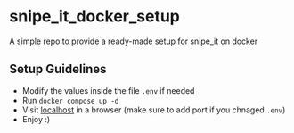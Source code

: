 # snipe_it_docker_setup
A simple repo to provide a ready-made setup for snipe_it on docker

## Setup Guidelines
- Modify the values inside the file `.env` if needed
- Run `docker compose up -d`
- Visit [localhost](http://localhost) in a browser (make sure to add port if you chnaged `.env`)
- Enjoy :)